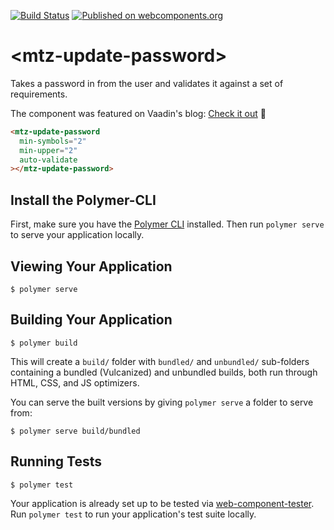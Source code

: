 [![Build Status](https://img.shields.io/travis/MaritzSTL/mtz-update-password/master.svg?style=flat-square)](https://travis-ci.org/MaritzSTL/mtz-update-password)
[![Published on webcomponents.org](https://img.shields.io/badge/webcomponents.org-published-blue.svg?style=flat-square)](https://www.webcomponents.org/element/MaritzSTL/mtz-update-password)

# \<mtz-update-password\>

Takes a password in from the user and validates it against a set of requirements.

The component was featured on Vaadin's blog: [Check it out](https://vaadin.com/blog/top-five-web-components-for-password-inp-1) :tada:

<!--
```
<custom-element-demo>
  <template>
    <script src="../webcomponentsjs/webcomponents-lite.js"></script>
    <link rel="import" href="../iron-icons/iron-icons.html">
    <link rel="import" href="mtz-update-password.html">

    <next-code-block></next-code-block>
  </template>
</custom-element-demo>
```
-->
```html
<mtz-update-password
  min-symbols="2"
  min-upper="2"
  auto-validate
></mtz-update-password>
```

## Install the Polymer-CLI

First, make sure you have the [Polymer CLI](https://www.npmjs.com/package/polymer-cli) installed. Then run `polymer serve` to serve your application locally.

## Viewing Your Application

```
$ polymer serve
```

## Building Your Application

```
$ polymer build
```

This will create a `build/` folder with `bundled/` and `unbundled/` sub-folders
containing a bundled (Vulcanized) and unbundled builds, both run through HTML,
CSS, and JS optimizers.

You can serve the built versions by giving `polymer serve` a folder to serve
from:

```
$ polymer serve build/bundled
```

## Running Tests

```
$ polymer test
```

Your application is already set up to be tested via [web-component-tester](https://github.com/Polymer/web-component-tester). Run `polymer test` to run your application's test suite locally.
